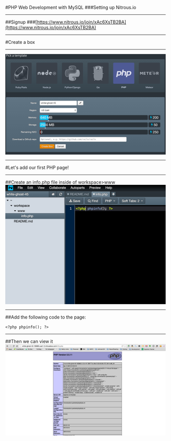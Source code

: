 #PHP Web Development with MySQL
###Setting up Nitrous.io

---
##Signup
###[https://www.nitrous.io/join/xAc6XsTB2BA](https://www.nitrous.io/join/xAc6XsTB2BA)

---
#Create a box

---
![inline fit](./images/new-nitrous-box.png)

---
#Let's add our first PHP page!

---
##Create an info.php file inside of workspace>www
![inline fit](./images/testing-php.png)

---
##Add the following code to the page:
```
<?php phpinfo(); ?>
```

---
##Then we can view it
![inline fit](./images/info-page.png)
